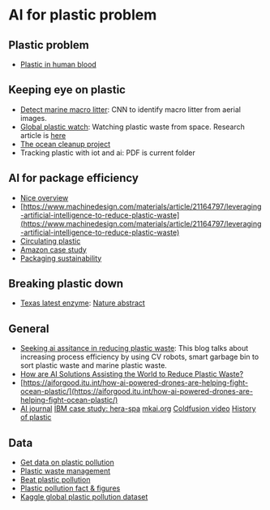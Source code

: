 # AI for plastic problem

## Plastic problem
- [Plastic in human blood](https://www.sciencedirect.com/science/article/pii/S0160412022001258)

## Keeping eye on plastic
- [Detect marine macro litter](https://www.sciencedirect.com/science/article/pii/S0269749121000683?via%3Dihub): CNN to identify macro litter from aerial images.
- [Global plastic watch](https://www.minderoo.org/global-plastic-watch/): Watching plastic waste from space. Research article is [here](https://www.science.org/doi/10.1126/sciadv.aaz5803)
- [The ocean cleanup project](https://theoceancleanup.com/updates/using-artificial-intelligence-to-monitor-plastic-density-in-the-ocean/) 
- Tracking plastic with iot and ai: PDF is current folder

## AI for package efficiency
- [Nice overview](https://www.smartindustry.com/articles/2021/utilizing-ai-at-the-design-phase-to-tackle-plastic-waste/)
- [https://www.machinedesign.com/materials/article/21164797/leveraging-artificial-intelligence-to-reduce-plastic-waste](https://www.machinedesign.com/materials/article/21164797/leveraging-artificial-intelligence-to-reduce-plastic-waste)
- [Circulating plastic](https://www.unilever.com/news/news-search/2021/ai-enabled-sorting-machines-keep-plastic-in-circular-economy/)
- [Amazon case study](https://thisisplastics.com/environment/artificial-intelligence-supports-smart-plastic-use-and-protects-the-environment/)
- [Packaging sustainability](https://www.monolithai.com/blog/packaging-sustainability-eu-and-ai)

## Breaking plastic down
- [Texas latest enzyme](https://cockrell.utexas.edu/news/archive/9475-plastic-eating-enzyme-could-eliminate-billions-of-tons-of-landfill-waste): [Nature abstract](https://www.nature.com/articles/s41586-022-04599-z)

## General
- [Seeking ai assitance in reducing plastic waste](https://www.allerin.com/blog/seeking-ai-assistance-in-reducing-plastic-waste): This blog talks about increasing process efficiency by using CV robots, smart garbage bin to sort plastic waste and marine plastic waste.
- [How are AI Solutions Assisting the World to Reduce Plastic Waste?](https://aiworldschool.com/research/how-are-ai-solutions-assisting-the-world-to-reduce-plastic-waste/)
- [https://aiforgood.itu.int/how-ai-powered-drones-are-helping-fight-ocean-plastic/](https://aiforgood.itu.int/how-ai-powered-drones-are-helping-fight-ocean-plastic/)
- [AI journal](https://aijourn.com/how-ai-is-fighting-plastic-waste/#:~:text=AI%20can%20also%20help%20reduce,shipping%20damage%20and%20excessive%20packaging.)
[IBM case study: hera-spa](https://www.ibm.com/case-studies/hera-spa/)
[mkai.org](https://mkai.org/leveraging-ai-to-reduce-plastic-waste/)
[Coldfusion video](https://www.youtube.com/watch?v=omo0rE4qATY)
[History of plastic](https://www.sciencemuseum.org.uk/objects-and-stories/chemistry/age-plastic-parkesine-pollution#:~:text=Belgian%20chemist%20and%20clever%20marketeer,phenol%2C%20under%20heat%20and%20pressure.)

## Data
- [Get data on plastic pollution](https://ourworldindata.org/plastic-pollution)
- [Plastic waste management](https://www.epa.gov/facts-and-figures-about-materials-waste-and-recycling/plastics-material-specific-data)
- [Beat plastic pollution](https://www.unep.org/interactives/beat-plastic-pollution/)
- [Plastic pollution fact & figures](https://www.sas.org.uk/our-work/plastic-pollution/plastic-pollution-facts-figures/)
- [Kaggle global plastic pollution dataset](https://www.kaggle.com/datasets/sohamgade/plastic-datasets)